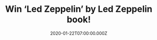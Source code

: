 ---
campaign-uuid: "c-a7433022-a4bc-4224-8288-0b9877c549d7"
type: "Competition"
category: "Music"
date: "2020-01-22T07:00:00.000Z"
end-date: "2020-03-22T23:59:00.000Z"
disable-form: false
is_promoted: true
has_entry_page: true
title: "Win ‘Led Zeppelin’ by Led Zeppelin book!"
competition-description: "<p>Led Zeppelin by Led Zeppelin is the first and only official\
  \ illustrated book to be produced in collaboration with the members of the band.\
  \ It covers the group’s unparalleled musical career and features photographs of\
  \ Jimmy Page, Robert Plant, John Paul Jones and John Bonham on and offstage, in\
  \ candid moments and in the recording studio</p>\n<p>We are giving away a copy of\
  \ the book to one lucky NME AAA member. Click below for a chance to win.</p>\n"
hero-header: "Win ‘Led Zeppelin’ by Led Zeppelin book!"
terms-confirmation: "N/A"
banner-img: "https://assets.expresslyapp.com/asset-4140f4ca-3c0a-4c0b-b20f-5e32bf54c86b.jpg"
logo-left-href: "aaa.nme.com"
logo-left-image: "https://assets.expresslyapp.com/asset-10953888-0637-403c-ae90-c0d1f26838a8.jpg"
logo-left-title: "NME AAA"
bg-image-hero: "https://assets.expresslyapp.com/asset-f96b0a5f-97a4-453e-8efd-6906381b83ba.jpg"
bg-image-first: "https://assets.expresslyapp.com/asset-ef0471e1-acef-4a00-8646-0ff786daac5b.jpg"
section1-content: "<p>Led Zeppelin by Led Zeppelin is the first and only official\
  \ illustrated book to be produced in collaboration with the members of the band.\
  \ Celebrating 50 years since their formation, it covers the group’s unparalleled\
  \ musical career and features photographs of Jimmy Page, Robert Plant, John Paul\
  \ Jones and John Bonham on and offstage, in candid moments and in the recording\
  \ studio.</p>\n<p>This definitive 368-page volume includes unseen photographs and\
  \ artwork from the Led Zeppelin archives and contributions from photographers around\
  \ the world.</p>\n<p>Enter below and it could be yours!</p>\n"
entry-title: "Win ‘Led Zeppelin’ by Led Zeppelin book!"
entry-content: "<p>Enter the draw to win ‘Led Zeppelin’ by Led Zeppelin book by completing\
  \ the form below before 23:59 on the 22nd of March 2019.</p>\n"
has-winner: false
prize-description: "‘Led Zeppelin’ by Led Zeppelin book!"
special-conditions: "Multiple entries are allowed up to one every day."
country-restrictions:
- "GB"
---